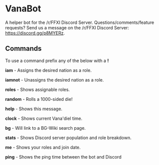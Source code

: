 # VanaBot

A helper bot for the /r/FFXI Discord Server. Questions/comments/feature requests? Send us a message on the /r/FFXI Discord Server: https://discord.gg/p8MYERz.

## Commands

To use a command prefix any of the below with a **!**


**iam** - Assigns the desired nation as a role.

**iamnot** - Unassigns the desired nation as a role.

**roles** - Shows assignable roles.

**random** - Rolls a 1000-sided die!

**help** - Shows this message.

**clock** - Shows current Vana'diel time.

**bg** - Will link to a BG-Wiki search page.

**stats** - Shows Discord server population and role breakdown.

**me** - Shows your roles and join date.

**ping** - Shows the ping time between the bot and Discord



